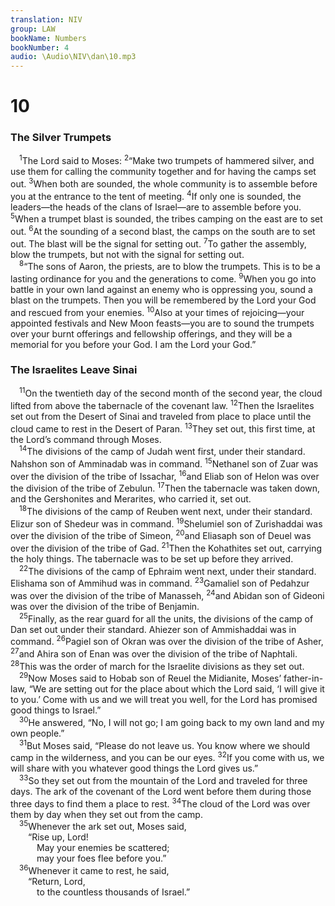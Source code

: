 ```yaml
---
translation: NIV
group: LAW
bookName: Numbers 
bookNumber: 4
audio: \Audio\NIV\dan\10.mp3
---
```


<div class="title"><h1>10</h1><h3>The Silver Trumpets </h3></div>
<span class="verse dan_10_1"> <sup>1</sup>The Lord said to Moses: </span>
<span class="verse dan_10_2"><sup>2</sup>“Make two trumpets of hammered silver, and use them for calling the community together and for having the camps set out. </span>
<span class="verse dan_10_3"><sup>3</sup>When both are sounded, the whole community is to assemble before you at the entrance to the tent of meeting. </span>
<span class="verse dan_10_4"><sup>4</sup>If only one is sounded, the leaders—the heads of the clans of Israel—are to assemble before you. </span>
<span class="verse dan_10_5"><sup>5</sup>When a trumpet blast is sounded, the tribes camping on the east are to set out. </span>
<span class="verse dan_10_6"><sup>6</sup>At the sounding of a second blast, the camps on the south are to set out. The blast will be the signal for setting out. </span>
<span class="verse dan_10_7"><sup>7</sup>To gather the assembly, blow the trumpets, but not with the signal for setting out. <br/></span>
<span class="verse dan_10_8"> <sup>8</sup>“The sons of Aaron, the priests, are to blow the trumpets. This is to be a lasting ordinance for you and the generations to come. </span>
<span class="verse dan_10_9"><sup>9</sup>When you go into battle in your own land against an enemy who is oppressing you, sound a blast on the trumpets. Then you will be remembered by the Lord your God and rescued from your enemies. </span>
<span class="verse dan_10_10"><sup>10</sup>Also at your times of rejoicing—your appointed festivals and New Moon feasts—you are to sound the trumpets over your burnt offerings and fellowship offerings, and they will be a memorial for you before your God. I am the Lord your God.” <br/></span>
<div class="title"><h3>The Israelites Leave Sinai </h3></div>
<span class="verse dan_10_11"> <sup>11</sup>On the twentieth day of the second month of the second year, the cloud lifted from above the tabernacle of the covenant law. </span>
<span class="verse dan_10_12"><sup>12</sup>Then the Israelites set out from the Desert of Sinai and traveled from place to place until the cloud came to rest in the Desert of Paran. </span>
<span class="verse dan_10_13"><sup>13</sup>They set out, this first time, at the Lord’s command through Moses. <br/></span>
<span class="verse dan_10_14"> <sup>14</sup>The divisions of the camp of Judah went first, under their standard. Nahshon son of Amminadab was in command. </span>
<span class="verse dan_10_15"><sup>15</sup>Nethanel son of Zuar was over the division of the tribe of Issachar, </span>
<span class="verse dan_10_16"><sup>16</sup>and Eliab son of Helon was over the division of the tribe of Zebulun. </span>
<span class="verse dan_10_17"><sup>17</sup>Then the tabernacle was taken down, and the Gershonites and Merarites, who carried it, set out. <br/></span>
<span class="verse dan_10_18"> <sup>18</sup>The divisions of the camp of Reuben went next, under their standard. Elizur son of Shedeur was in command. </span>
<span class="verse dan_10_19"><sup>19</sup>Shelumiel son of Zurishaddai was over the division of the tribe of Simeon, </span>
<span class="verse dan_10_20"><sup>20</sup>and Eliasaph son of Deuel was over the division of the tribe of Gad. </span>
<span class="verse dan_10_21"><sup>21</sup>Then the Kohathites set out, carrying the holy things. The tabernacle was to be set up before they arrived. <br/></span>
<span class="verse dan_10_22"> <sup>22</sup>The divisions of the camp of Ephraim went next, under their standard. Elishama son of Ammihud was in command. </span>
<span class="verse dan_10_23"><sup>23</sup>Gamaliel son of Pedahzur was over the division of the tribe of Manasseh, </span>
<span class="verse dan_10_24"><sup>24</sup>and Abidan son of Gideoni was over the division of the tribe of Benjamin. <br/></span>
<span class="verse dan_10_25"> <sup>25</sup>Finally, as the rear guard for all the units, the divisions of the camp of Dan set out under their standard. Ahiezer son of Ammishaddai was in command. </span>
<span class="verse dan_10_26"><sup>26</sup>Pagiel son of Okran was over the division of the tribe of Asher, </span>
<span class="verse dan_10_27"><sup>27</sup>and Ahira son of Enan was over the division of the tribe of Naphtali. </span>
<span class="verse dan_10_28"><sup>28</sup>This was the order of march for the Israelite divisions as they set out. <br/></span>
<span class="verse dan_10_29"> <sup>29</sup>Now Moses said to Hobab son of Reuel the Midianite, Moses’ father-in-law, “We are setting out for the place about which the Lord said, ‘I will give it to you.’ Come with us and we will treat you well, for the Lord has promised good things to Israel.” <br/></span>
<span class="verse dan_10_30"> <sup>30</sup>He answered, “No, I will not go; I am going back to my own land and my own people.” <br/></span>
<span class="verse dan_10_31"> <sup>31</sup>But Moses said, “Please do not leave us. You know where we should camp in the wilderness, and you can be our eyes. </span>
<span class="verse dan_10_32"><sup>32</sup>If you come with us, we will share with you whatever good things the Lord gives us.” <br/></span>
<span class="verse dan_10_33"> <sup>33</sup>So they set out from the mountain of the Lord and traveled for three days. The ark of the covenant of the Lord went before them during those three days to find them a place to rest. </span>
<span class="verse dan_10_34"><sup>34</sup>The cloud of the Lord was over them by day when they set out from the camp. <br/></span>
<span class="verse dan_10_35"> <sup>35</sup>Whenever the ark set out, Moses said, <br/>  “Rise up, Lord! <br/>   May your enemies be scattered; <br/>   may your foes flee before you.” <br/></span>
<span class="verse dan_10_36"> <sup>36</sup>Whenever it came to rest, he said, <br/>  “Return, Lord, <br/>   to the countless thousands of Israel.” <br/></span>
